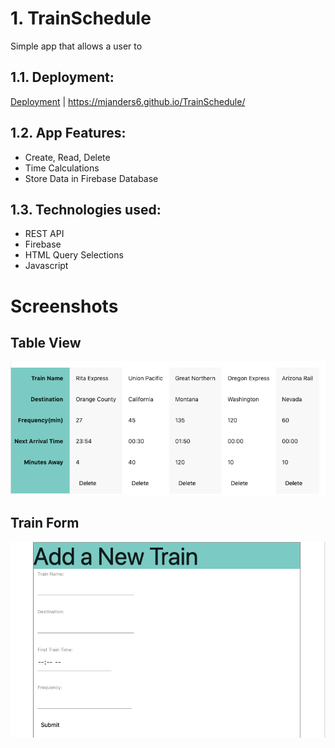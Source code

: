 # 1. TrainSchedule

Simple app that allows a user to 

## 1.1. Deployment:
[Deployment](https://mjanders6.github.io/TrainSchedule/) | https://mjanders6.github.io/TrainSchedule/

## 1.2. App Features:
<ul>
    <li> Create, Read, Delete
    <li> Time Calculations
    <li> Store Data in Firebase Database
 </ul>

## 1.3. Technologies used:

<ul>
    <li> REST API
    <li> Firebase
    <li> HTML Query Selections
    <li> Javascript
 </ul>

 # Screenshots

 ## Table View
 ![Table](/assets/images/Table.png)

 ## Train Form
 ![Train-Form](/assets/images/Train-Form.png)